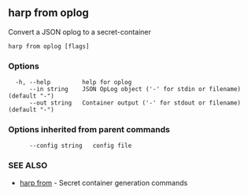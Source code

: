 ## harp from oplog

Convert a JSON oplog to a secret-container

```
harp from oplog [flags]
```

### Options

```
  -h, --help         help for oplog
      --in string    JSON OpLog object ('-' for stdin or filename) (default "-")
      --out string   Container output ('-' for stdout or filename) (default "-")
```

### Options inherited from parent commands

```
      --config string   config file
```

### SEE ALSO

* [harp from](harp_from.md)	 - Secret container generation commands

